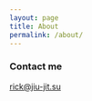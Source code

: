 ```yaml
---
layout: page
title: About
permalink: /about/
---
```


### Contact me

[rick@jiu-jit.su](mailto:rick@jiu-jit.su)
